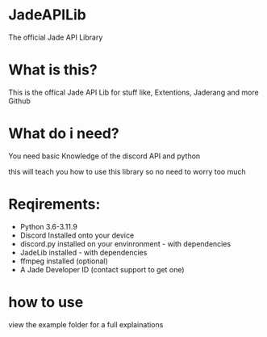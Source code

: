 # JadeAPILib
The official Jade API Library
# What is this?
This is the offical Jade API Lib for stuff like, Extentions, Jaderang and more Github
# What do i need?
You need basic Knowledge of the discord API and python

this will teach you how to use this library so no need to worry too much

# Reqirements:
- Python 3.6-3.11.9
- Discord Installed onto your device
- discord.py installed on your envinronment - with dependencies
- JadeLib installed - with dependencies
- ffmpeg installed (optional)
- A Jade Developer ID (contact support to get one)

# how to use
view the example folder for a full explainations
